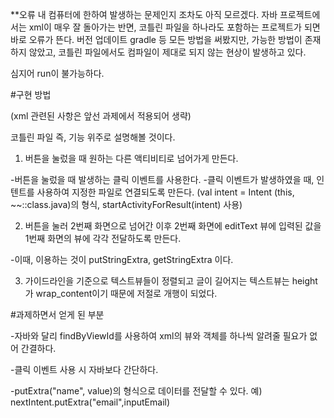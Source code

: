 **오류
내 컴퓨터에 한하여 발생하는 문제인지 조차도 아직 모르겠다.
자바 프로젝트에서는 xml이 매우 잘 돌아가는 반면,
코틀린 파일을 하나라도 포함하는 프로젝트가 되면 바로 오류가 뜬다.
버전 업데이트 gradle 등 모든 방법을 써봤지만,
가능한 방법이 존재하지 않았고,
코틀린 파일에서도 컴파일이 제대로 되지 않는 현상이 발생하고 있다.

심지어 run이 불가능하다.

#구현 방법

(xml 관련된 사항은 앞선 과제에서 적용되어 생략)

코틀린 파일 즉, 기능 위주로 설명해볼 것이다.

1. 버튼을 눌렀을 때 원하는 다른 액티비티로 넘어가게 만든다.

-버튼을 눌렀을 때 발생하는 클릭 이벤트를 사용한다.
-클릭 이벤트가 발생하였을 때, 인텐트를 사용하여 지정한 파일로 연결되도록 만든다.
(val intent = Intent (this, ~~::class.java)의 형식, startActivityForResult(intent) 사용)

2. 버튼을 눌러 2번째 화면으로 넘어간 이후
2번째 화면에 editText 뷰에 입력된 값을 1번째 화면의 뷰에 각각 전달하도록 만든다.

-이때, 이용하는 것이 putStringExtra, getStringExtra 이다.

3. 가이드라인을 기준으로 텍스트뷰들이 정렬되고 글이 길어지는 텍스트뷰는 height가 wrap_content이기 때문에 저절로 개행이 되었다.


#과제하면서 얻게 된 부분

-자바와 달리 findByViewId를 사용하여 xml의 뷰와 객체를 하나씩 알려줄 필요가 없어 간결하다.

-클릭 이벤트 사용 시 자바보다 간단하다.

-putExtra("name", value)의 형식으로 데이터를 전달할 수 있다.
예) nextIntent.putExtra("email",inputEmail)